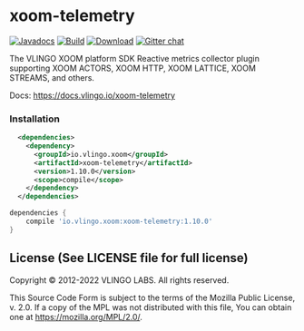 # xoom-telemetry

[![Javadocs](http://javadoc.io/badge/io.vlingo.xoom/xoom-telemetry.svg?color=brightgreen)](http://javadoc.io/doc/io.vlingo.xoom/xoom-telemetry) [![Build](https://github.com/vlingo/xoom-telemetry/workflows/Build/badge.svg)](https://github.com/vlingo/xoom-telemetry/actions?query=workflow%3ABuild) [![Download](https://img.shields.io/maven-central/v/io.vlingo.xoom/xoom-telemetry?label=maven)](https://search.maven.org/artifact/io.vlingo.xoom/xoom-telemetry) [![Gitter chat](https://badges.gitter.im/gitterHQ/gitter.png)](https://gitter.im/vlingo-platform-java/community)

The VLINGO XOOM platform SDK Reactive metrics collector plugin supporting XOOM ACTORS, XOOM HTTP, XOOM LATTICE, XOOM STREAMS, and others.

Docs: https://docs.vlingo.io/xoom-telemetry

### Installation

```xml
  <dependencies>
    <dependency>
      <groupId>io.vlingo.xoom</groupId>
      <artifactId>xoom-telemetry</artifactId>
      <version>1.10.0</version>
      <scope>compile</scope>
    </dependency>
  </dependencies>
```

```gradle
dependencies {
    compile 'io.vlingo.xoom:xoom-telemetry:1.10.0'
}
```

License (See LICENSE file for full license)
-------------------------------------------
Copyright © 2012-2022 VLINGO LABS. All rights reserved.

This Source Code Form is subject to the terms of the
Mozilla Public License, v. 2.0. If a copy of the MPL
was not distributed with this file, You can obtain
one at https://mozilla.org/MPL/2.0/.
